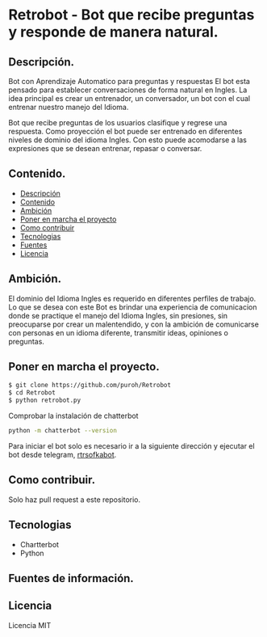 # Retrobot - Bot que recibe preguntas y responde de manera natural.


## <div id="Description"></div> Descripción.
Bot con Aprendizaje Automatico para preguntas y respuestas
El bot esta pensado para establecer conversaciones de forma natural en Ingles.
La idea principal es crear un entrenador, un conversador, un bot con el cual entrenar nuestro manejo del Idioma.

Bot que recibe preguntas de los usuarios clasifique y regrese una respuesta.
Como proyección el bot puede ser entrenado en diferentes niveles de dominio del idioma Ingles.
Con esto puede acomodarse a las expresiones que se desean entrenar, repasar o conversar.

## <div id="Content"></div> Contenido.


- [Descripción](#Description)
- [Contenido](#Content)
- [Ambición](#Ambition)
- [Poner en marcha el proyecto](#Started)
- [Como contribuir](#Contribute)
- [Tecnologias](#Technologies)
- [Fuentes](#Resources)
- [Licencia](#License)

## <div id="Ambition"></div> Ambición.
El dominio del Idioma Ingles es requerido en diferentes perfiles de trabajo.
Lo que se desea con este Bot es brindar una experiencia de comunicacion donde se practique el manejo del Idioma Ingles,
sin presiones, sin preocuparse por crear un malentendido, y con la ambición de comunicarse con personas en un idioma diferente,
transmitir ideas, opiniones o preguntas.


## <div id="Started"></div> Poner en marcha el proyecto.

```sh
$ git clone https://github.com/puroh/Retrobot
$ cd Retrobot
$ python retrobot.py
```
Comprobar la instalación de chatterbot
```sh
python -m chatterbot --version
```

Para iniciar el bot solo es necesario ir a la siguiente dirección y ejecutar el bot desde telegram, [rtrsofkabot](https://t.me/rtrsofkabot).

## <div id="Contribute"></div> Como contribuir.

Solo haz pull request a este repositorio.
## <div id="Tecnologies"></div> Tecnologias

* Chartterbot
* Python

## <div id="Resources"></div> Fuentes de información.
## <div id="License"></div> Licencia
Licencia MIT
